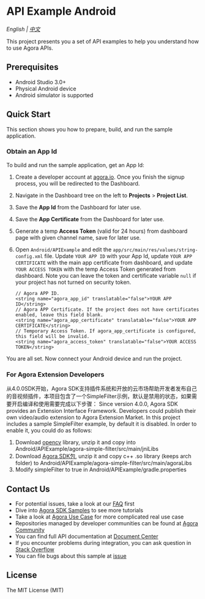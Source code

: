 # API Example Android

*English | [中文](README.zh.md)*

This project presents you a set of API examples to help you understand how to use Agora APIs.

## Prerequisites

- Android Studio 3.0+
- Physical Android device
- Android simulator is supported

## Quick Start

This section shows you how to prepare, build, and run the sample application.

### Obtain an App Id

To build and run the sample application, get an App Id:

1. Create a developer account at [agora.io](https://dashboard.agora.io/signin/). Once you finish the signup process, you will be redirected to the Dashboard.
2. Navigate in the Dashboard tree on the left to **Projects** > **Project List**.
3. Save the **App Id** from the Dashboard for later use.
4. Save the **App Certificate** from the Dashboard for later use.
5. Generate a temp **Access Token** (valid for 24 hours) from dashboard page with given channel name, save for later use.

6. Open `Android/APIExample` and edit the `app/src/main/res/values/string-config.xml` file. Update `YOUR APP ID` with your App Id, update `YOUR APP CERTIFICATE` with the main app certificate from dashboard, and update `YOUR ACCESS TOKEN` with the temp Access Token generated from dashboard. Note you can leave the token and certificate variable `null` if your project has not turned on security token.

    ```
    // Agora APP ID.
    <string name="agora_app_id" translatable="false">YOUR APP ID</string>
    // Agora APP Certificate. If the project does not have certificates enabled, leave this field blank.
    <string name="agora_app_certificate" translatable="false">YOUR APP CERTIFICATE</string>
    // Temporary Access Token. If agora_app_certificate is configured, this field will be invalid.
    <string name="agora_access_token" translatable="false">YOUR ACCESS TOKEN</string>
    ```

You are all set. Now connect your Android device and run the project.

### For Agora Extension Developers

从4.0.0SDK开始，Agora SDK支持插件系统和开放的云市场帮助开发者发布自己的音视频插件，本项目包含了一个SimpleFilter示例，默认是禁用的状态，如果需要开启编译和使用需要完成以下步骤：
Since version 4.0.0, Agora SDK provides an Extension Interface Framework. Developers could publish their own video/audio extension to Agora Extension Market. In this project includes a sample SimpleFilter example, by default it is disabled.
In order to enable it, you could do as follows:

1. Download [opencv](https://github.com/AgoraIO/API-Examples/releases/download/3.7.201/opencv4.zip) library, unzip it and copy into Android/APIExample/agora-simple-filter/src/main/jniLibs
2. Download [Agora SDK包](https://download.agora.io/sdk/release/Agora_Native_SDK_for_Android_v4.0.1_FULL.zip), unzip it and copy c++ .so library (keeps arch folder) to Android/APIExample/agora-simple-filter/src/main/agoraLibs
3. Modify simpleFilter to true in Android/APIExample/gradle.properties

## Contact Us

- For potential issues, take a look at our [FAQ](https://docs.agora.io/en/faq) first
- Dive into [Agora SDK Samples](https://github.com/AgoraIO) to see more tutorials
- Take a look at [Agora Use Case](https://github.com/AgoraIO-usecase) for more complicated real use case
- Repositories managed by developer communities can be found at [Agora Community](https://github.com/AgoraIO-Community)
- You can find full API documentation at [Document Center](https://docs.agora.io/en/)
- If you encounter problems during integration, you can ask question in [Stack Overflow](https://stackoverflow.com/questions/tagged/agora.io)
- You can file bugs about this sample at [issue](https://github.com/AgoraIO/API-Examples/issues)

## License

The MIT License (MIT)
